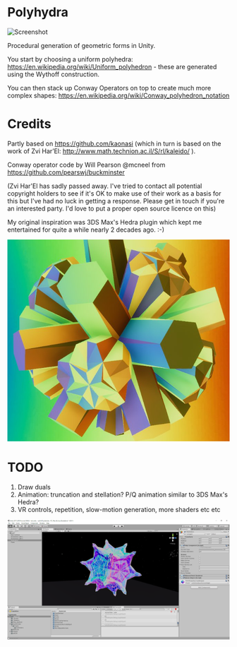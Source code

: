 # Polyhydra

![Screenshot](https://github.com/Ixxy-Open-Source/wythoff-polyhedra/blob/master/anim.gif)

Procedural generation of geometric forms in Unity.

You start by choosing a uniform polyhedra: https://en.wikipedia.org/wiki/Uniform_polyhedron - these are generated using the Wythoff construction.

You can then stack up Conway Operators on top to create much more complex shapes: https://en.wikipedia.org/wiki/Conway_polyhedron_notation

# Credits

Partly based on https://github.com/kaonasi (which in turn is based on the work of Zvi Har’El: http://www.math.technion.ac.il/S/rl/kaleido/ ).

Conway operator code by Will Pearson @mcneel from https://github.com/pearswj/buckminster

(Zvi Har'El has sadly passed away. I've tried to contact all potential copyright holders to see if it's OK to make use of their work as a basis for this but I've had no luck in getting a response. Please get in touch if you're an interested party. I'd love to put a proper open source licence on this)

My original inspiration was 3DS Max's Hedra plugin which kept me entertained for quite a while nearly 2 decades ago. :-)

![Screenshot](https://github.com/Ixxy-Open-Source/wythoff-polyhedra/blob/master/0.png)

# TODO

1. Draw duals
2. Animation: truncation and stellation? P/Q animation similar to 3DS Max's Hedra?
3. VR controls, repetition, slow-motion generation, more shaders etc etc

![Screenshot](https://github.com/Ixxy-Open-Source/wythoff-polyhedra/blob/master/wythoff.png)
